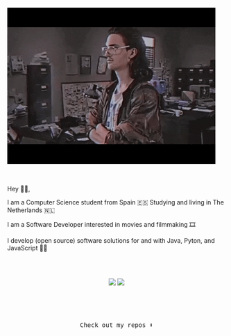 ![image](https://github.com/pablobiedma/pablobiedma/blob/master/giphy.gif)

<br />

Hey 👋🏻,

I am a Computer Science student from Spain 🇪🇸  Studying and living in The Netherlands 🇳🇱

I am a Software Developer interested in movies and filmmaking 🎞️

I develop (open source) software solutions for and with Java, Pyton, and JavaScript 👨‍💻

<br /><br />
<p align='center'>
<a href="https://www.paypal.me/pablobiedma"><img height="30" src="https://img.icons8.com/plasticine/2x/paypal.png"></a>
<a href="https://www.linkedin.com/in/pablobiedma"><img height="30" src="https://github.com/WaylonWalker/WaylonWalker/blob/main/icon/linkedin.png?raw=true"></a>
</p>
<br /><br /><br />
<p align="center"><samp>
Check out my repos ⬇️  
  </samp>
</p>
